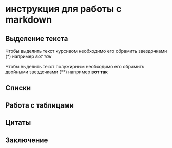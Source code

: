 # инструкция для работы с markdown

## Выделение текста

Чтобы выделить текст курсивом необходимо его обрамить звездочками (*) например *вот так*

Чтобы выделить текст полужирным необходимо его обрамить двойными звездочками (**) например **вот так**
## Списки

## Работа с таблицами

## Цитаты

## Заключение